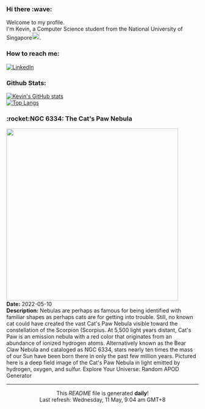 <h3>Hi there :wave:</h3>

Welcome to my profile.   
I'm Kevin, a Computer Science student from the National University of Singapore<img src="https://img.icons8.com/color/96/000000/singapore-circular.png" width="20px"/>.</p>

<h3>How to reach me: </h3>
<a href="https://www.linkedin.com/in/kevin-foong/"><img alt="LinkedIn" src="https://img.shields.io/badge/linkedin-%230077B5.svg?&style=for-the-badge&logo=linkedin&logoColor=white" /></a> 

<h3>Github Stats: </h3> 

[![Kevin's GitHub stats](https://github-readme-stats.vercel.app/api?username=kevin9foong&theme=tokyonight)](https://github.com/anuraghazra/github-readme-stats) <br/>
[![Top Langs](https://github-readme-stats.vercel.app/api/top-langs/?username=kevin9foong&layout=compact&theme=tokyonight)](https://github.com/anuraghazra/github-readme-stats)

<h3>:rocket:NGC 6334: The Cat&#39;s Paw Nebula</h3> 
<img width="450" src="https:&#x2F;&#x2F;apod.nasa.gov&#x2F;apod&#x2F;image&#x2F;2205&#x2F;CatsPaw_Bemmerl_4412.jpg" /><br/>
<b>Date:</b> 2022-05-10<br/>
<b>Description:</b> Nebulas are perhaps as famous for being identified with familiar shapes as perhaps cats are for getting into trouble.  Still, no known cat could have created the vast Cat&#39;s Paw Nebula visible toward the constellation of the Scorpion  (Scorpius.  At 5,500 light years distant, Cat&#39;s Paw is an emission nebula with a red color that originates from an abundance of ionized hydrogen atoms.  Alternatively known as the Bear Claw Nebula and cataloged as NGC 6334, stars nearly ten times the mass of our Sun have been born there in only the past few million years. Pictured here is  a deep field image of the  Cat&#39;s Paw Nebula in light emitted by hydrogen, oxygen, and sulfur.    Explore Your Universe: Random APOD Generator<br/>

------------
<p align="center">This <i>README</i> file is generated <b>daily</b>!</br>
Last refresh: Wednesday, 11 May, 9:04 am GMT+8<br />